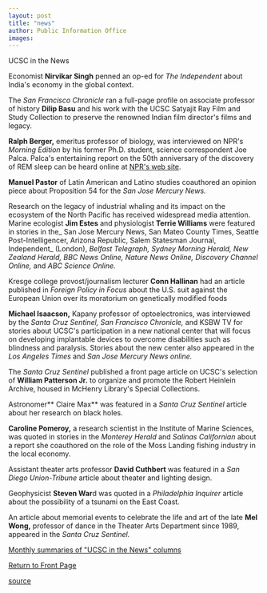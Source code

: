 ```yaml
---
layout: post
title: "news"
author: Public Information Office
images:
---
```


UCSC in the News

Economist **Nirvikar Singh** penned an op-ed for _The Independent_ about India's economy in the global context.

The _San Francisco Chronicle_ ran a full-page profile on associate professor of history **Dilip Basu** and his work with the UCSC Satyajit Ray Film and Study Collection to preserve the renowned Indian film director's films and legacy.

**Ralph Berger,** emeritus professor of biology, was interviewed on NPR's _Morning Edition_ by his former Ph.D. student, science correspondent Joe Palca. Palca's entertaining report on the 50th anniversary of the discovery of REM sleep can be heard online at [ NPR's web site][1].  

**Manuel Pastor** of Latin American and Latino studies coauthored an opinion piece about Proposition 54 for the _San Jose Mercury News._

Research on the legacy of industrial whaling and its impact on the ecosystem of the North Pacific has received widespread media attention. Marine ecologist **Jim Estes** and physiologist **Terrie Williams** were featured in stories in the_ San Jose Mercury News, San Mateo County Times, Seattle Post-Intelligencer, Arizona Republic, Salem Statesman Journal, Independent_ (London), _Belfast Telegraph, Sydney Morning Herald, New Zealand Herald, BBC News Online, Nature News Online, Discovery Channel Online,_ and _ABC Science Online._

Kresge college provost/journalism lecturer **Conn Hallinan** had an article published in _Foreign Policy in Focus_ about the U.S. suit against the European Union over its moratorium on genetically modified foods   

**Michael Isaacson,** Kapany professor of optoelectronics, was interviewed by the _Santa Cruz Sentinel, San Francisco Chronicle,_ and KSBW TV for stories about UCSC's participation in a new national center that will focus on developing implantable devices to overcome disabilities such as blindness and paralysis. Stories about the new center also appeared in the _Los Angeles Times_ and _San Jose Mercury News online._   

The _Santa Cruz Sentinel_ published a front page article on UCSC's selection of **William Patterson Jr.** to organize and promote the Robert Heinlein Archive, housed in McHenry Library's Special Collections.

Astronomer** Claire Max** was featured in a _Santa Cruz Sentinel_ article about her research on black holes.   

**Caroline Pomeroy,** a research scientist in the Institute of Marine Sciences, was quoted in stories in the _Monterey Herald_ and _Salinas Californian_ about a report she coauthored on the role of the Moss Landing fishing industry in the local economy.  

Assistant theater arts professor **David Cuthbert** was featured in a _San Diego Union-Tribune_ article about theater and lighting design.  

Geophysicist **Steven War**d was quoted in a _Philadelphia Inquirer_ article about the possibility of a tsunami on the East Coast.

An article about memorial events to celebrate the life and art of the late **Mel Wong,** professor of dance in the Theater Arts Department since 1989, appeared in the _Santa Cruz Sentinel._

[Monthly summaries of "UCSC in the News" columns][2]  

[Return to Front Page][3]

[1]: http://www.npr.org/features/feature.php?wfId=1452236
[2]: http://www.ucsc.edu/news_events/media_highlights
[3]: http://currents.ucsc.edu/

[source](http://www1.ucsc.edu/currents/03-04/10-06/news.html "Permalink to news")
